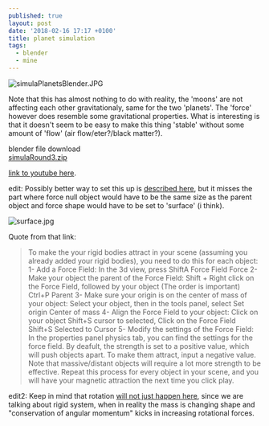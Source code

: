 ```yaml
---
published: true
layout: post
date: '2018-02-16 17:17 +0100'
title: planet simulation
tags:
  - blender
  - mine
---
```

![simulaPlanetsBlender.JPG]({{site.baseurl}}/media/simulaPlanetsBlender.JPG)

Note that this has almost nothing to do with reality, the 'moons' are not affecting each other gravitationaly, same for the two 'planets'. The 'force' however does resemble some gravitational properties. What is interesting is that it doesn't seem to be easy to make this thing 'stable' without some amount of 'flow' (air flow/eter?/black matter?).

blender file download  
[simulaRound3.zip](/blends/simulaRound3.zip)

[link to youtube here](https://youtu.be/0kbdKWVT7qw).

edit: Possibly better way to set this up is [described here](https://blender.stackexchange.com/questions/57090/how-do-i-make-two-objects-pull-toward-each-other-in-a-zero-gravity-scene), but it misses the part where force null object would have to be the same size as the parent object and force shape would have to be set to 'surface' (i think).

![surface.jpg]({{site.baseurl}}/media/surface.jpg)

Quote from that link:  

> To make the your rigid bodies attract in your scene (assuming you already added your rigid bodies), you need to do this for each object:
> 1- Add a Force Field: In the 3d view, press ShiftA  Force Field  Force
> 2- Make your object the parent of the Force Field: Shift + Right click on the Force Field, followed by your object (The order is important)  Ctrl+P  Parent
> 3- Make sure your origin is on the center of mass of your object: Select your object, then in the tools panel, select Set origin  Center of mass
> 4- Align the Force Field to your object: Click on your object  Shift+S  cursor to selected, Click on the Force Field  Shift+S  Selected to Cursor
> 5- Modify the settings of the Force Field: In the properties panel physics tab, you can find the settings for the force field. By deafult, the strength is set to a positive value, which will push objects apart. To make them attract, input a negative value. Note that massive/distant objects will require a lot more strength to be effective.
> Repeat this process for every object in your scene, and you will have your magnetic attraction the next time you click play.

edit2: Keep in mind that rotation [will not just happen here](http://curious.astro.cornell.edu/about-us/56-our-solar-system/planets-and-dwarf-planets/general-questions/218-why-do-planets-rotate-intermediate), since we are talking about rigid system, when in reality the mass is changing shape and "conservation of angular momentum" kicks in increasing rotational forces.

